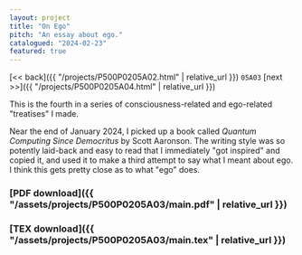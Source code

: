 ```yaml
---
layout: project
title: "On Ego"
pitch: "An essay about ego."
catalogued: "2024-02-23"
featured: true
---
```


[<< back]({{ "/projects/P500P0205A02.html" | relative_url }})
`05A03`
[next >>]({{ "/projects/P500P0205A04.html" | relative_url }})

This is the fourth in a series of consciousness-related and ego-related
"treatises" I made.

Near the end of January 2024, I picked up a book called *Quantum Computing Since
Democritus* by Scott Aaronson. The writing style was so potently laid-back and
easy to read that I immediately "got inspired" and copied it, and used it to
make a third attempt to say what I meant about ego. I think this gets pretty
close as to what "ego" does.

### [PDF download]({{ "/assets/projects/P500P0205A03/main.pdf" | relative_url }})
### [TEX download]({{ "/assets/projects/P500P0205A03/main.tex" | relative_url }})
